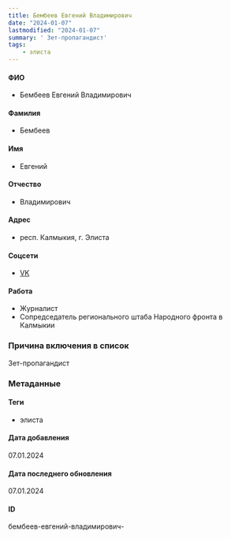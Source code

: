 ```yaml
---
title: Бембеев Евгений Владимирович
date: "2024-01-07"
lastmodified: "2024-01-07"
summary: ' Зет-пропагандист'
tags: 
    - элиста
---
```

<!--# pp2-->
<!--## Фигурант-->
<!--### Личные данные-->
#### ФИО
- Бембеев Евгений Владимирович
#### Фамилия
- Бембеев
#### Имя
- Евгений
#### Отчество
- Владимирович
#### Адрес
- респ. Калмыкия, г. Элиста
#### Соцсети
- [VK](https://vk.com/galdma)
#### Работа
- Журналист
- Сопредседатель регионального штаба Народного фронта в Калмыкии
### Причина включения в список
Зет-пропагандист
### Метаданные
#### Теги
- элиста
#### Дата добавления
07.01.2024
#### Дата последнего обновления
07.01.2024
#### ID
бембеев-евгений-владимирович-
<!--## END;-->
